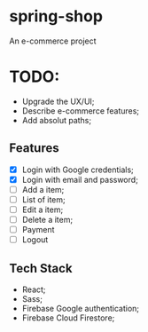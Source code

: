 # spring-shop
An e-commerce project

# TODO:
- Upgrade the UX/UI;
- Describe e-commerce features;
- Add absolut paths;

## Features
- [X] Login with Google credentials;
- [X] Login with email and password;
- [ ] Add a item;
- [ ] List of item;
- [ ] Edit a item;
- [ ] Delete a item;
- [ ] Payment
- [ ] Logout

## Tech Stack
- React;
- Sass;
- Firebase Google authentication;
- Firebase Cloud Firestore;
